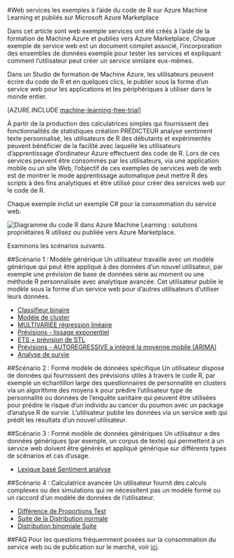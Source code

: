<properties 
    pageTitle="Exemples créés avec R des services web de formation de machine | Microsoft Azure" 
    description="Rechercher un jeu d’utile du site web des exemples de services créé avec code de R et à l’apprentissage de l’ordinateur et publié sur le marché d’Azure." 
    keywords="CSharp, code de r, exemples de services web"
    services="machine-learning" 
    documentationCenter="" 
    authors="jaymathe" 
    manager="jhubbard" 
    editor="cgronlun"/>

<tags 
    ms.service="machine-learning" 
    ms.workload="data-services" 
    ms.tgt_pltfrm="na" 
    ms.devlang="na" 
    ms.topic="article" 
    ms.date="09/14/2016" 
    ms.author="jaymathe"/> 


#<a name="web-services-examples-using-r-code-on-azure-machine-learning-and-published-to-microsoft-azure-marketplace"></a>Web services les exemples à l’aide du code de R sur Azure Machine Learning et publiés sur Microsoft Azure Marketplace

Dans cet article sont web exemple services ont été créés à l’aide de la formation de Machine Azure et publiés vers Azure Marketplace. Chaque exemple de service web est un document complet associé, l’incorporation des ensembles de données exemple pour tester les services et expliquant comment l’utilisateur peut créer un service similaire eux-mêmes. 

Dans un Studio de formation de Machine Azure, les utilisateurs peuvent écrire du code de R et en quelques clics, le publier sous la forme d’un service web pour les applications et les périphériques à utiliser dans le monde entier. 


[AZURE.INCLUDE [machine-learning-free-trial](../../includes/machine-learning-free-trial.md)]


À partir de la production des calculatrices simples qui fournissent des fonctionnalités de statistiques création PRÉDICTEUR analyse sentiment texte personnalisé, les utilisateurs de R des débutants et expérimentés peuvent bénéficier de la facilité avec laquelle les utilisateurs d’apprentissage d’ordinateur Azure effectuent des code de R. Lors de ces services peuvent être consommés par les utilisateurs, via une application mobile ou un site Web, l’objectif de ces exemples de services web de web est de montrer le mode apprentissage automatique peut mettre R des scripts à des fins analytiques et être utilisé pour créer des services web sur le code de R.

Chaque exemple inclut un exemple C# pour la consommation du service web.


![Diagramme du code R dans Azure Machine Learning : solutions propriétaires R utilisez ou publiée vers Azure Marketplace.][1]

Examinons les scénarios suivants.

##<a name="scenario-1-generic-model"></a>Scénario 1 : Modèle générique 
Un utilisateur travaille avec un modèle générique qui peut être appliqué à des données d’un nouvel utilisateur, par exemple une prévision de base de données série au moment ou une méthode R personnalisée avec analytique avancée. Cet utilisateur publie le modèle sous la forme d’un service web pour d’autres utilisateurs d’utiliser leurs données.



* [Classifieur binaire](machine-learning-r-csharp-binary-classifier.md)
* [Modèle de cluster](machine-learning-r-csharp-cluster-model.md)
* [MULTIVARIÉE régression linéaire](machine-learning-r-csharp-multivariate-linear-regression.md)
* [Prévisions - lissage exponentiel](machine-learning-r-csharp-forecasting-exponential-smoothing.md)
* [ETS + prévision de STL](machine-learning-r-csharp-retail-demand-forecasting.md)
* [Prévisions - AUTOREGRESSIVE a intégré la moyenne mobile (ARIMA)](machine-learning-r-csharp-arima.md)
* [Analyse de survie](machine-learning-r-csharp-survival-analysis.md)


##<a name="scenario-2-trained-model--specific-data"></a>Scénario 2 : Formé modèle de données spécifique 
Un utilisateur dispose de données qui fournissent des prévisions utiles à travers le code R, par exemple un échantillon large des questionnaires de personnalité en clusters via un algorithme des moyens k pour prédire l’utilisateur type de personnalité ou données de l’enquête sanitaire qui peuvent être utilisées pour prédire le risque d’un individu au cancer du poumon avec un package d’analyse R de survie. L’utilisateur publie les données via un service web qui prédit les résultats d’un nouvel utilisateur.

##<a name="scenario-3-trained-model--generic-data"></a>Scénario 3 : Formé modèle de données génériques 
Un utilisateur a des données génériques (par exemple, un corpus de texte) qui permettent à un service web doivent être générés et appliqué générique sur différents types de scénarios et cas d’usage.

* [Lexique basé Sentiment analyse](machine-learning-r-csharp-lexicon-based-sentiment-analysis.md)

##<a name="scenario-4-advanced-calculator"></a>Scénario 4 : Calculatrice avancée 
Un utilisateur fournit des calculs complexes ou des simulations qui ne nécessitent pas un modèle formé ou un raccord d’un modèle de données de l’utilisateur.

* [Différence de Proportions Test](machine-learning-r-csharp-difference-in-two-proportions.md)
* [Suite de la Distribution normale](machine-learning-r-csharp-normal-distribution.md)
* [Distribution binomiale Suite](machine-learning-r-csharp-binomial-distribution.md)

##<a name="faq"></a>FAQ
Pour les questions fréquemment posées sur la consommation du service web ou de publication sur le marché, voir [ici](machine-learning-marketplace-faq.md).

[1]: ./media/machine-learning-r-csharp-web-service-examples/machine-learning-r-code-options-for-using-and-sharing-cloud.png


 

